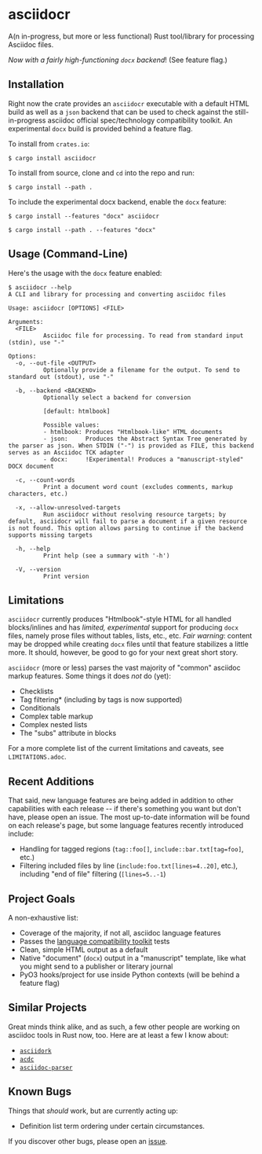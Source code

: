 # asciidocr

A(n in-progress, but more or less functional) Rust tool/library for processing
Asciidoc files.

_Now with a fairly high-functioning `docx` backend_! (See feature flag.)

## Installation

Right now the crate provides an `asciidocr` executable with a default HTML
build as well as a `json` backend that can be used to check against
the still-in-progress asciidoc official spec/technology compatibility toolkit.
An experimental `docx` build is provided behind a feature flag.

To install from `crates.io`:

```console
$ cargo install asciidocr
```

To install from source, clone and `cd` into the repo and run:

```console
$ cargo install --path .
```

To include the experimental docx backend, enable the `docx` feature:

```console
$ cargo install --features "docx" asciidocr
```

```console
$ cargo install --path . --features "docx"
```

## Usage (Command-Line)

Here's the usage with the `docx` feature enabled:

```console
$ asciidocr --help
A CLI and library for processing and converting asciidoc files

Usage: asciidocr [OPTIONS] <FILE>

Arguments:
  <FILE>
          Asciidoc file for processing. To read from standard input (stdin), use "-"

Options:
  -o, --out-file <OUTPUT>
          Optionally provide a filename for the output. To send to standard out (stdout), use "-"

  -b, --backend <BACKEND>
          Optionally select a backend for conversion
          
          [default: htmlbook]

          Possible values:
          - htmlbook: Produces "Htmlbook-like" HTML documents
          - json:     Produces the Abstract Syntax Tree generated by the parser as json. When STDIN ("-") is provided as FILE, this backend serves as an Asciidoc TCK adapter
          - docx:     !Experimental! Produces a "manuscript-styled" DOCX document

  -c, --count-words
          Print a document word count (excludes comments, markup characters, etc.)

  -x, --allow-unresolved-targets
          Run asciidocr without resolving resource targets; by default, asciidocr will fail to parse a document if a given resource is not found. This option allows parsing to continue if the backend supports missing targets

  -h, --help
          Print help (see a summary with '-h')

  -V, --version
          Print version

```

## Limitations

`asciidocr` currently produces "Htmlbook"-style HTML for all handled
blocks/inlines and has _limited, experimental_ support for producing `docx` files,
namely prose files without tables, lists, etc., etc. *Fair warning*: content may
be dropped while creating `docx` files until that feature stabilizes a little
more. It should, however, be good to go for your next great short story.

`asciidocr` (more or less) parses the vast majority of "common" asciidoc markup
features. Some things it does _not_ do (yet):

* Checklists
* Tag filtering* (including by tags is now supported) 
* Conditionals
* Complex table markup
* Complex nested lists
* The "subs" attribute in blocks

For a more complete list of the current limitations and caveats, see
`LIMITATIONS.adoc`.

## Recent Additions

That said, new language features are being added in addition to other
capabilities with each release -- if there's something you want but don't
have, please open an issue. The most up-to-date information will be found on
each release's page, but some language features recently introduced include:

* Handling for tagged regions (`tag::foo[]`, `include::bar.txt[tag=foo]`, etc.)
* Filtering included files by line (`include:foo.txt[lines=4..20]`, etc.),
  including "end of file" filtering (`[lines=5..-1`)

## Project Goals 

A non-exhaustive list:

* Coverage of the majority, if not all, asciidoc language features
* Passes the [language compatibility toolkit](https://gitlab.eclipse.org/eclipse/asciidoc-lang/asciidoc-tck) tests
* Clean, simple HTML output as a default
* Native "document" (`docx`) output in a "manuscript"
  template, like what you might send to a publisher or literary journal
* PyO3 hooks/project for use inside Python contexts (will be behind a feature
  flag)

## Similar Projects

Great minds think alike, and as such, a few other people are working on asciidoc
tools in Rust now, too. Here are at least a few I know about:

* [`asciidork`](https://github.com/jaredh159/asciidork)
* [`acdc`](https://github.com/nlopes/acdc/tree/main/acdc-parser)
* [`asciidoc-parser`](https://github.com/scouten/asciidoc-parser)

## Known Bugs

Things that _should_ work, but are currently acting up:

* Definition list term ordering under certain circumstances.

If you discover other bugs, please open an
[issue](https://github.com/delfanbaum/asciidocr/issues).
